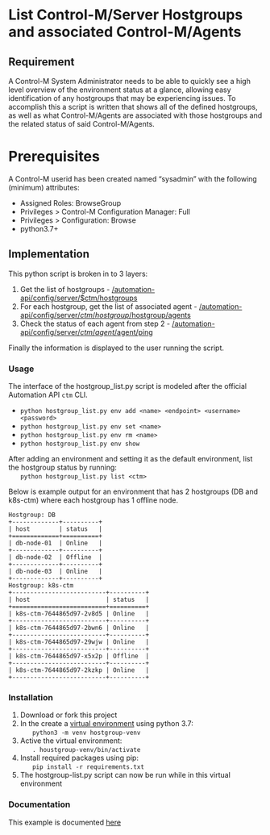 # List Control-M/Server Hostgroups and associated Control-M/Agents
## Requirement
A Control-M System Administrator needs to be able to quickly see a high level overview of the environment status at a glance, allowing easy identification of any hostgroups that may be experiencing issues. To accomplish this a script is written that shows all of the defined hostgroups, as well as what Control-M/Agents are associated with those hostgroups and the related status of said Control-M/Agents. 

# Prerequisites
A Control-M userid has been created named “sysadmin” with the following (minimum) attributes:

* Assigned Roles: BrowseGroup
* Privileges > Control-M Configuration Manager: Full
* Privileges > Configuration: Browse
* python3.7+

## Implementation
This python script is broken in to 3 layers:
1.  Get the list of hostgroups - [/automation-api/config/server/$ctm/hostgroups](https://docs.bmc.com/docs/automation-api/919/services-817914516.html#Services-configserver:hostgroups::get)
2.  For each hostgroup, get the list of associated agent - [/automation-api/config/server/$ctm/hostgroup/$hostgroup/agents](https://docs.bmc.com/docs/automation-api/919/services-817914516.html#Services-configserver:hostgroup:agents::get)
3.  Check the status of each agent from step 2 - [/automation-api/config/server/$ctm/agent/$agent/ping](https://docs.bmc.com/docs/automation-api/919/services-817914516.html#Services-configserver:agent::ping)

Finally the information is displayed to the user running the script.

### Usage
The interface of the hostgroup_list.py script is modeled after the official Automation API `ctm` CLI.

  - `python hostgroup_list.py env add <name> <endpoint> <username> <password>`
  - `python hostgroup_list.py env set <name>`
  - `python hostgroup_list.py env rm <name>`
  - `python hostgroup_list.py env show`
 
 After adding an environment and setting it as the default environment, list the hostgroup status by running:   
    &nbsp;&nbsp;&nbsp;&nbsp;&nbsp;&nbsp;```python hostgroup_list.py list <ctm>```
 
Below is example output for an environment that has 2 hostgroups (DB and k8s-ctm) where each hostgroup has 1 offline node.
 ```
 Hostgroup: DB
+-------------+----------+
| host        | status   |
+=============+==========+
| db-node-01  | Online   |
+-------------+----------+
| db-node-02  | Offline  |
+-------------+----------+
| db-node-03  | Online   |
+-------------+----------+
Hostgroup: k8s-ctm
+--------------------------+----------+
| host                     | status   |
+==========================+==========+
| k8s-ctm-7644865d97-2v8d5 | Online   |
+--------------------------+----------+
| k8s-ctm-7644865d97-2bwn6 | Online   |
+--------------------------+----------+
| k8s-ctm-7644865d97-29wjw | Online   |
+--------------------------+----------+
| k8s-ctm-7644865d97-x5x2p | Offline  |
+--------------------------+----------+
| k8s-ctm-7644865d97-2kzkp | Online   |
+--------------------------+----------+
```

### Installation
1. Download or fork this project
2. In the create a [virtual environment](https://docs.python.org/3/tutorial/venv.html) using python 3.7:  
    &nbsp;&nbsp;&nbsp;&nbsp;&nbsp;&nbsp;```python3 -m venv hostgroup-venv```
3. Active the virtual environment:  
    &nbsp;&nbsp;&nbsp;&nbsp;&nbsp;&nbsp;```. houstgroup-venv/bin/activate```
4. Install required packages using pip:  
    &nbsp;&nbsp;&nbsp;&nbsp;&nbsp;&nbsp;```pip install -r requirements.txt```
5. The hostgroup-list.py script can now be run while in this virtual environment

### Documentation
This example is documented [here](./code-doc.md)